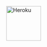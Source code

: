 <a href="https://heroku.com/deploy?template=https://github.com/NKD-BOT/Villainbot"><img align="center" alt="Heroku" width="92px" src="https://www.nicepng.com/png/full/223-2233246_heroku-logo-salesforce-heroku.png"></p>
